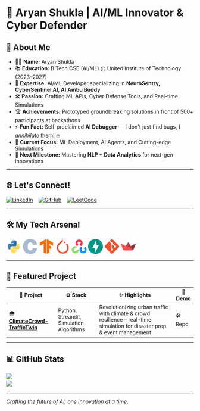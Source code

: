 # 🚀 Aryan Shukla | AI/ML Innovator & Cyber Defender

## 💫 About Me
- 👨‍💻 **Name:** Aryan Shukla
- 📚 **Education:** B.Tech CSE (AI/ML) @ United Institute of Technology (2023–2027)
- 🧠 **Expertise:** AI/ML Developer specializing in **NeuroSentry, CyberSentinel AI, AI Ambu Buddy**
- 🛠 **Passion:** Crafting ML APIs, Cyber Defense Tools, and Real-time Simulations
- 🏆 **Achievements:** Prototyped groundbreaking solutions in front of 500+ participants at hackathons
- ⚡ **Fun Fact:** Self-proclaimed **AI Debugger** — I don't just find bugs, I *annihilate* them! 🔥
- 💼 **Current Focus:** ML Deployment, AI Agents, and Cutting-edge Simulations
- 🌱 **Next Milestone:** Mastering **NLP + Data Analytics** for next-gen innovations

---

## 🌐 Let's Connect!

<div style="display: flex; gap: 15px; align-items: center;">
  <!-- LinkedIn -->
  <a href="https://www.linkedin.com/in/aryan-shukla-3821b135a/" target="_blank">
    <img src="https://cdn-icons-png.flaticon.com/512/174/174857.png" width="32" alt="LinkedIn" />
  </a>

  <!-- GitHub -->
  <a href="https://github.com/Aryanshukla578" target="_blank">
    <img src="https://cdn-icons-png.flaticon.com/512/733/733553.png" width="32" alt="GitHub" />
  </a>

  <!-- LeetCode -->
  <a href="https://leetcode.com/u/Aryan578/" target="_blank">
    <img src="https://upload.wikimedia.org/wikipedia/commons/8/8e/LeetCode_Logo_1.png" width="32" alt="LeetCode" />
  </a>
</div>

---

## 🛠 My Tech Arsenal
<p align="left">
<img src="https://github.com/devicons/devicon/blob/master/icons/python/python-original.svg" width="40" title="Python"/>
<img src="https://github.com/devicons/devicon/blob/master/icons/c/c-original.svg" width="40" title="C"/>
<img src="https://github.com/devicons/devicon/blob/master/icons/tensorflow/tensorflow-original.svg" width="40" title="TensorFlow"/>
<img src="https://github.com/devicons/devicon/blob/master/icons/pytorch/pytorch-original.svg" width="40" title="PyTorch"/>
<img src="https://github.com/devicons/devicon/blob/master/icons/opencv/opencv-original.svg" width="40" title="OpenCV"/>
<img src="https://github.com/devicons/devicon/blob/master/icons/fastapi/fastapi-original.svg" width="40" title="FastAPI"/>
<img src="https://github.com/devicons/devicon/blob/master/icons/git/git-original.svg" width="40" title="Git"/>
<img src="https://github.com/devicons/devicon/blob/master/icons/streamlit/streamlit-original.svg" width="40" title="Streamlit"/>
</p>

---

## 🚀 Featured Project

| 🚨 Project | ⚙ Stack | ✨ Highlights | 🔗 Demo |
|-----------|----------|---------------|---------|
| **🌧️ [ClimateCrowd-TrafficTwin](https://github.com/Shadow-linux-png/ClimateCrowd-TrafficTwin)** | Python, Streamlit, Simulation Algorithms | Revolutionizing urban traffic with climate & crowd resilience – real-time simulation for disaster prep & event management | 🛠 Repo |

---

## 📊 GitHub Stats

![](https://github-readme-stats.vercel.app/api?username=Aryanshukla578&theme=tokyonight&hide_border=false&count_private=true&show_icons=true)  
![](https://github-readme-stats.vercel.app/api/top-langs/?username=Aryanshukla578&theme=tokyonight&hide_border=false&layout=compact)

---

*Crafting the future of AI, one innovation at a time.*
